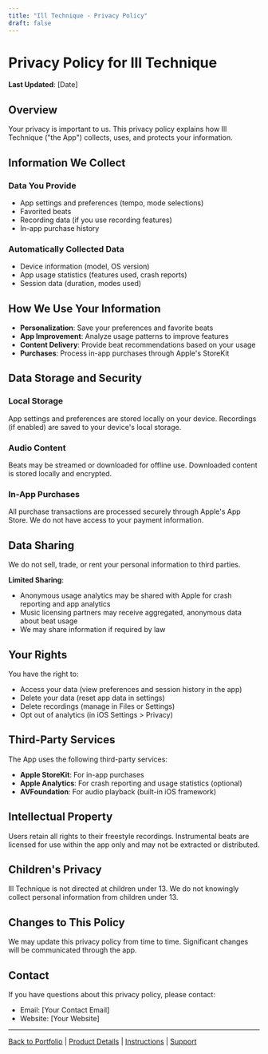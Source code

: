 ```yaml
---
title: "Ill Technique - Privacy Policy"
draft: false
---
```


# Privacy Policy for Ill Technique

**Last Updated**: [Date]

## Overview

Your privacy is important to us. This privacy policy explains how Ill Technique ("the App") collects, uses, and protects your information.

## Information We Collect

### Data You Provide
- App settings and preferences (tempo, mode selections)
- Favorited beats
- Recording data (if you use recording features)
- In-app purchase history

### Automatically Collected Data
- Device information (model, OS version)
- App usage statistics (features used, crash reports)
- Session data (duration, modes used)

## How We Use Your Information

- **Personalization**: Save your preferences and favorite beats
- **App Improvement**: Analyze usage patterns to improve features
- **Content Delivery**: Provide beat recommendations based on your usage
- **Purchases**: Process in-app purchases through Apple's StoreKit

## Data Storage and Security

### Local Storage
App settings and preferences are stored locally on your device. Recordings (if enabled) are saved to your device's local storage.

### Audio Content
Beats may be streamed or downloaded for offline use. Downloaded content is stored locally and encrypted.

### In-App Purchases
All purchase transactions are processed securely through Apple's App Store. We do not have access to your payment information.

## Data Sharing

We do not sell, trade, or rent your personal information to third parties.

**Limited Sharing**:
- Anonymous usage analytics may be shared with Apple for crash reporting and app analytics
- Music licensing partners may receive aggregated, anonymous data about beat usage
- We may share information if required by law

## Your Rights

You have the right to:
- Access your data (view preferences and session history in the app)
- Delete your data (reset app data in settings)
- Delete recordings (manage in Files or Settings)
- Opt out of analytics (in iOS Settings > Privacy)

## Third-Party Services

The App uses the following third-party services:
- **Apple StoreKit**: For in-app purchases
- **Apple Analytics**: For crash reporting and usage statistics (optional)
- **AVFoundation**: For audio playback (built-in iOS framework)

## Intellectual Property

Users retain all rights to their freestyle recordings. Instrumental beats are licensed for use within the app only and may not be extracted or distributed.

## Children's Privacy

Ill Technique is not directed at children under 13. We do not knowingly collect personal information from children under 13.

## Changes to This Policy

We may update this privacy policy from time to time. Significant changes will be communicated through the app.

## Contact

If you have questions about this privacy policy, please contact:
- Email: [Your Contact Email]
- Website: [Your Website]

---

[Back to Portfolio](/rory-allen/portfolio/ill-technique/) | [Product Details](/rory-allen/ill-technique/product/) | [Instructions](/rory-allen/ill-technique/instructions/) | [Support](/rory-allen/ill-technique/support/)
